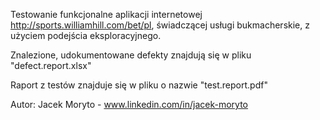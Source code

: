 Testowanie funkcjonalne aplikacji internetowej http://sports.williamhill.com/bet/pl, świadczącej usługi bukmacherskie, z użyciem podejścia eksploracyjnego.

Znalezione, udokumentowane defekty znajdują się w pliku "defect.report.xlsx"

Raport z testów znajduje się w pliku o nazwie "test.report.pdf"

Autor: Jacek Moryto - www.linkedin.com/in/jacek-moryto
